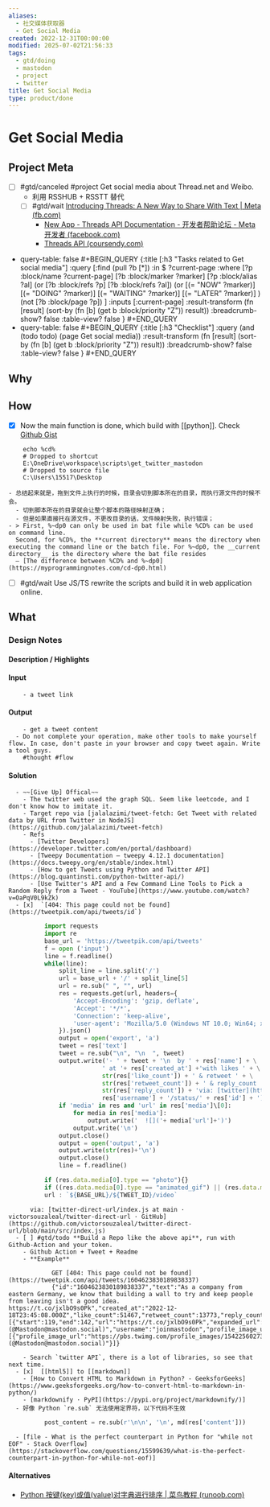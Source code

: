 ```yaml
---
aliases:
  - 社交媒体获取器
  - Get Social Media
created: 2022-12-31T00:00:00
modified: 2025-07-02T21:56:33
tags:
  - gtd/doing
  - mastodon
  - project
  - twitter
title: Get Social Media
type: product/done
---
```


# Get Social Media

## Project Meta

  - [ ] #gtd/canceled #project Get social media about Thread.net and Weibo.
    - 利用 RSSHUB + RSSTT 替代
    - [ ] #gtd/wait [Introducing Threads: A New Way to Share With Text | Meta (fb.com)](https://about.fb.com/news/2023/07/introducing-threads-new-app-text-sharing/)
      - [New App - Threads API Documentation - 开发者帮助论坛 - Meta 开发者 (facebook.com)](https://developers.facebook.com/community/threads/1277329089818470/)
      - [Threads API (coursendy.com)](https://coursendy.com/threads-api)
  - query-table: false
    #+BEGIN_QUERY
    {:title [:h3 "Tasks related to Get social media"]
     :query [:find (pull ?b [*])
       :in $ ?current-page
       :where
       [?p :block/name ?current-page]
       [?b :block/marker ?marker]
    [?p :block/alias ?al]
    (or [?b :block/refs ?p] [?b :block/refs ?al])
    (or
       [(= "NOW" ?marker)]
       [(= "DOING" ?marker)]
       [(= "WAITING" ?marker)]
       [(= "LATER" ?marker)]
    )
    (not [?b :block/page ?p])
    ]
     :inputs [:current-page]
    :result-transform (fn [result]
                        (sort-by (fn [b]
                                   (get b :block/priority "Z")) result))
    :breadcrumb-show? false
    :table-view? false
    }
    #+END_QUERY
  - query-table: false
    #+BEGIN_QUERY
    {:title [:h3 "Checklist"]
     :query (and (todo todo) (page Get social media))
    :result-transform (fn [result]
                        (sort-by (fn [b]
                                   (get b :block/priority "Z")) result))
    :breadcrumb-show? false
    :table-view? false
    }
    #+END_QUERY

## Why

## How

  - [x] Now the main function is done, which build with [[python]]. Check [Github Gist](https://gist.github.com/bGZo/f3c4876e230308fc3d2b2bc8db9dd55e)

```shell
    echo %cd%
    # Dropped to shortcut
    E:\OneDrive\workspace\scripts\get_twitter_mastodon
    # Dropped to source file
    C:\Users\15517\Desktop
```

    - 总结起来就是，拖到文件上执行的时候，目录会切到脚本所在的目录，而执行源文件的时候不会。
      - 切到脚本所在的目录就会让整个脚本的路径映射正确；
      - 但是如果直接托在源文件，不更改目录的话，文件映射失败，执行错误；
    - > First, %~dp0 can only be used in bat file while %CD% can be used on command line.
      Second, for %CD%, the **current directory** means the directory when executing the command line or the batch file. For %~dp0, the __current directory__ is the directory where the bat file resides
      — [The difference between %CD% and %~dp0](https://myprogrammingnotes.com/cd-dp0.html)
  - [ ] #gtd/wait Use JS/TS rewrite the scripts and build it in web application online.

## What

### Design Notes

#### Description / Highlights

#### Input

        - a tweet link

#### Output

        - get a tweet content
      - Do not complete your operation, make other tools to make yourself flow. In case, don't paste in your browser and copy tweet again. Write a tool guys.
        #thought #flow

#### Solution

      - ~~[Give Up] Offical~~
        - The twitter web used the graph SQL. Seem like leetcode, and I don't know how to imitate it.
        - Target repo via [jalalazimi/tweet-fetch: Get Tweet with related data by URL from Twitter in NodeJS](https://github.com/jalalazimi/tweet-fetch)
        - Refs
          - [Twitter Developers](https://developer.twitter.com/en/portal/dashboard)
          - [Tweepy Documentation — tweepy 4.12.1 documentation](https://docs.tweepy.org/en/stable/index.html)
          - [How to get Tweets using Python and Twitter API](https://blog.quantinsti.com/python-twitter-api/)
          - [Use Twitter's API and a Few Command Line Tools to Pick a Random Reply from a Tweet - YouTube](https://www.youtube.com/watch?v=OaPqV0L9kZk)
      - [x]  `[404: This page could not be found](https://tweetpik.com/api/tweets/id`)  

```python
          import requests
          import re
          base_url = 'https://tweetpik.com/api/tweets'
          f = open ('input')
          line = f.readline()
          while(line):
              split_line = line.split('/')
              url = base_url + '/' + split_line[5]
              url = re.sub(" ", "", url)
              res = requests.get(url, headers={
                  'Accept-Encoding': 'gzip, deflate',
                  'Accept': '*/*',
                  'Connection': 'keep-alive',
                  'user-agent': 'Mozilla/5.0 (Windows NT 10.0; Win64; x64) AppleWebKit/537.36 (KHTML, like Gecko) Chrome/94.0.4606.71 Safari/537.36 Edg/94.0.992.38',
              }).json()
              output = open('export', 'a')
              tweet = res['text']
              tweet = re.sub("\n", "\n  ", tweet)
              output.write('- ' + tweet + '\n  by ' + res['name'] + \
                          ' at '+ res['created_at'] +'with likes ' + \
                          str(res['like_count']) + ' & retweet ' + \
                          str(res['retweet_count']) + ' & reply_count '+ \
                          str(res['reply_count']) + 'via: [twitter](https://twitter.com/' + \
                          res['username'] + '/status/' + res['id'] + ');\n')
              if 'media' in res and 'url' in res['media']\[0]:
                  for media in res['media']:
                      output.write('  ![]('+ media['url']+')')
                  output.write('\n')
              output.close()
              output = open('output', 'a')
              output.write(str(res)+'\n')
              output.close()
              line = f.readline()
```

```js
          if (res.data.media[0].type == "photo"){}
          if ((res.data.media[0].type == "animated_gif") || (res.data.media[0].type == "video")){}
          url : `${BASE_URL}/${TWEET_ID}/video`
```

          via: [twitter-direct-url/index.js at main · victorsouzaleal/twitter-direct-url · GitHub](https://github.com/victorsouzaleal/twitter-direct-url/blob/main/src/index.js)
      - [ ] #gtd/todo **Build a Repo like the above api**, run with Github-Action and your token.  
        - Github Action + Tweet + Readme
        - **Example**

```shell
            GET [404: This page could not be found](https://tweetpik.com/api/tweets/1604623830189838337)
            {"id":"1604623830189838337","text":"As a company from eastern Germany, we know that building a wall to try and keep people from leaving isn't a good idea. https://t.co/jxlbO9s0Pk","created_at":"2022-12-18T23:45:08.000Z","like_count":51467,"retweet_count":13773,"reply_count":551,"urls":[{"start":119,"end":142,"url":"https://t.co/jxlbO9s0Pk","expanded_url":"https://twitter.com/TwitterSupport/status/1604531261791522817","display_url":"twitter.com/TwitterSupport…"}],"name":"Mastodon (@Mastodon@mastodon.social)","username":"joinmastodon","profile_image_url":"https://pbs.twimg.com/profile_images/1542256027348918278/7FXNAQK4_normal.jpg","verified":false,"users":[{"profile_image_url":"https://pbs.twimg.com/profile_images/1542256027348918278/7FXNAQK4_normal.jpg","username":"joinmastodon","id":"875882643614814208","verified":false,"name":"Mastodon (@Mastodon@mastodon.social)"}]}
```

        - Search `twitter API`, there is a lot of libraries, so see that next time.
      - [x]  [[html5]] to [[markdown]]  
        - [How to Convert HTML to Markdown in Python? - GeeksforGeeks](https://www.geeksforgeeks.org/how-to-convert-html-to-markdown-in-python/)
        - [markdownify · PyPI](https://pypi.org/project/markdownify/)]
      - 好像 Python `re.sub` 无法使用定界符，以下代码不生效

```python
          post_content = re.sub(r'\n\n', '\n', md(res['content']))
```

      - [file - What is the perfect counterpart in Python for "while not EOF" - Stack Overflow](https://stackoverflow.com/questions/15599639/what-is-the-perfect-counterpart-in-python-for-while-not-eof)]

#### Alternatives

  - [Python 按键(key)或值(value)对字典进行排序 | 菜鸟教程 (runoob.com)](https://www.runoob.com/python3/python-sort-dictionaries-by-key-or-value.html)
